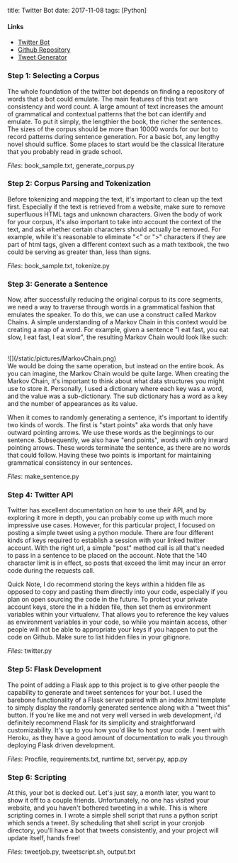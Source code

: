 title: Twitter Bot
date: 2017-11-08
tags: [Python]

#### Links
- [Twitter Bot](https://twitter.com/vernesnautilus)
- [Github Repository](https://github.com/MakeSchool-17/twitter-bot-python-john-b-yang)
- [Tweet Generator](https://fast-headland-20951.herokuapp.com)

### Step 1: Selecting a Corpus
The whole foundation of the twitter bot depends on finding a repository of words that a bot could emulate. The main features of this text are consistency and word count. A large amount of text increases the amount of grammatical and contextual patterns that the bot can identify and emulate. To put it simply, the lengthier the book, the richer the sentences. The sizes of the corpus should be more than 10000 words for our bot to record patterns during sentence generation. For a basic bot, any lengthy novel should suffice. Some places to start would be the classical literature that you probably read in grade school.

*Files*: book_sample.txt, generate_corpus.py

### Step 2: Corpus Parsing and Tokenization
Before tokenizing and mapping the text, it's important to clean up the text first. Especially if the text is retrieved from a website, make sure to remove superfluous HTML tags and unknown characters. Given the body of work for your corpus, it's also important to take into account the context of the text, and ask whether certain characters should actually be removed. For example, while it's reasonable to eliminate "<" or ">" characters if they are part of html tags, given a different context such as a math textbook, the two could be serving as greater than, less than signs.

*Files*: book_sample.txt, tokenize.py

### Step 3: Generate a Sentence

Now, after successfully reducing the original corpus to its core segments, we need a way to traverse through words in a grammatical fashion that emulates the speaker. To do this, we can use a construct called Markov Chains. A simple understanding of a Markov Chain in this context would be creating a map of a word. For example, given a sentence "I eat fast, you eat slow, I eat fast, I eat slow", the resulting Markov Chain would look like such:

<br />
![](/static/pictures/MarkovChain.png)

<br />
We would be doing the same operation, but instead on the entire book. As you can imagine, the Markov Chain would be quite large. When creating the Markov Chain, it's important to think about what data structures you might use to store it. Personally, I used a dictionary where each key was a word, and the value was a sub-dictionary. The sub dictionary has a word as a key and the number of appearances as its value.

When it comes to randomly generating a sentence, it's important to identify two kinds of words. The first is "start points" aka words that only have outward pointing arrows. We use these words as the beginnings to our sentence. Subsequently, we also have "end points", words with only inward pointing arrows. These words terminate the sentence, as there are no words that could follow. Having these two points is important for maintaining grammatical consistency in our sentences.

*Files*: make_sentence.py

### Step 4: Twitter API

Twitter has excellent documentation on how to use their API, and by exploring it more in depth, you can probably come up with much more impressive use cases. However, for this particular project, I focused on posting a simple tweet using a python module. There are four different kinds of keys required to establish a session with your linked twitter account. With the right url, a simple "post" method call is all that's needed to pass in a sentence to be placed on the account. Note that the 140 character limit is in effect, so posts that exceed the limit may incur an error code during the requests call.

Quick Note, I do recommend storing the keys within a hidden file as opposed to copy and pasting them directly into your code, especially if you plan on open sourcing the code in the future. To protect your private account keys, store the in a hidden file, then set them as environment variables within your virtualenv. That allows you to reference the key values as environment variables in your code, so while you maintain access, other people will not be able to appropriate your keys if you happen to put the code on Github. Make sure to list hidden files in your gitignore.

*Files*: twitter.py

### Step 5: Flask Development

The point of adding a Flask app to this project is to give other people the capability to generate and tweet sentences for your bot. I used the barebone functionality of a Flask server paired with an index.html template to simply display the randomly generated sentence along with a "tweet this" button. If you're like me and not very well versed in web development, i'd definitely recommend Flask for its simplicity and straightforward customizability. It's up to you how you'd like to host your code. I went with Heroku, as they have a good amount of documentation to walk you through deploying Flask driven development.

*Files*: Procfile, requirements.txt, runtime.txt, server.py, app.py

### Step 6: Scripting

At this, your bot is decked out. Let's just say, a month later, you want to show it off to a couple friends. Unfortunately, no one has visited your website, and you haven't bothered tweeting in a while. This is where scripting comes in. I wrote a simple shell script that runs a python script which sends a tweet. By scheduling that shell script in your cronjob directory, you'll have a bot that tweets consistently, and your project will update itself, hands free!

*Files*: tweetjob.py, tweetscript.sh, output.txt
